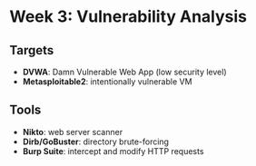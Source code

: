 # Week 3: Vulnerability Analysis
## Targets
- **DVWA**: Damn Vulnerable Web App (low security level)
- **Metasploitable2**: intentionally vulnerable VM
## Tools
- **Nikto**: web server scanner
- **Dirb/GoBuster**: directory brute-forcing
- **Burp Suite**: intercept and modify HTTP requests
